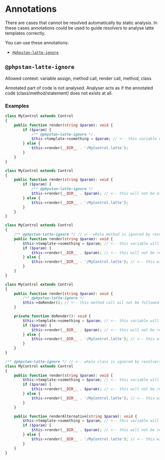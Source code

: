 # Annotations

There are cases that cannot be resolved automatically by static analysis. In these cases annotations could be used to guide resolvers to analyse latte templates correctly.

You can use these annotations:
* [`@phpstan-latte-ignore`](#phpstan-latte-ignore)

## `@phpstan-latte-ignore`
Allowed context: variable assign, method call, render call, method, class

Annotated part of code is not analysed. Analyser acts as if the annotated code (class/method/statement) does not exists at all.

### Examples
```php
class MyControl extends Control
{
    public function render(string $param): void {
        if ($param) {   
            /** @phpstan-latte-ignore */
            $this->template->something = $param; // <-- this variable will not be collected (by default all template variables assigned inside method are collected)
        } else {
            $this->render(__DIR__ . '/MyControl.latte');
        }
    }
}
```

```php
class MyControl extends Control
{
    public function render(string $param): void {
        if ($param) {       
            /** @phpstan-latte-ignore */   
            $this->render(__DIR__ . $param); // <-- this will not be attepted to resolve (reported as expression that cannot be resolved)
        } else {
            $this->render(__DIR__ . '/MyControl.latte');
        }
    }
}
```

```php
class MyControl extends Control
{
    /** @phpstan-latte-ignore */ // <-- whole method is ignored by resolvers and collectors
    public function render(string $param): void {
        $this->template->something = $param; // <-- this variable will not be collected
        if ($param) {       
            $this->render(__DIR__ . $param); // <-- this will not be resolved
        } else {
            $this->render(__DIR__ . '/MyControl.latte'); // <-- this will not be resolved
        }
    }
}
```

```php
class MyControl extends Control
{
    public function render(string $param): void {
        /** @phpstan-latte-ignore */         
        $this->doRender(); // <-- this method call wil not be followed by resolvers (resolving renders or collecting variables inside called method)
    }

    private function doRender(): void {
        $this->template->something = $param; // <-- this variable will not be collected when resolving render()
        if ($param) {       
            $this->render(__DIR__ . $param); // <-- this will not be resolved when resolving render()
        } else {
            $this->render(__DIR__ . '/MyControl.latte'); // <-- this will not be resolved when resolving render()
        }
    }
}
```

```php
/** @phpstan-latte-ignore */ // <-- whole class is ignored by resolvers and collectors
class MyControl extends Control
{
    public function render(string $param): void {
        $this->template->something = $param; // <-- this variable will not be collected
        if ($param) {       
            $this->render(__DIR__ . $param); // <-- this will not be resolved
        } else {
            $this->render(__DIR__ . '/MyControl.latte'); // <-- this will not be resolved
        }
    }

    public function renderAlternative(string $param): void {
        $this->template->something = $param; // <-- this variable will not be collected
        if ($param) {       
            $this->render(__DIR__ . $param); // <-- this will not be resolved
        } else {
            $this->render(__DIR__ . '/MyControl.latte'); // <-- this will not be resolved
        }
    }
}
```
